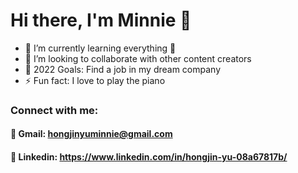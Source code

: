 
# Hi there, I'm Minnie 👋 


- 🌱 I’m currently learning everything 🤣
- 👯 I’m looking to collaborate with other content creators
- 🥅 2022 Goals: Find a job in my dream company
- ⚡ Fun fact: I love to play the piano

### Connect with me:
  #### :email: Gmail: hongjinyuminnie@gmail.com
  #### :briefcase: Linkedin: https://www.linkedin.com/in/hongjin-yu-08a67817b/


